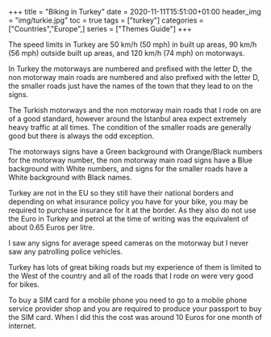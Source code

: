 +++
title = "Biking in Turkey"
date = 2020-11-11T15:51:00+01:00
header_img = "img/turkie.jpg"
toc = true
tags = ["turkey"]
categories = ["Countries","Europe",]
series = ["Themes Guide"]
+++

The speed limits in Turkey are 50 km/h (50 mph) in built up areas, 90 km/h (56 mph) outside built up areas, and 120 km/h (74 mph) on motorways.

In Turkey the motorways are numbered and prefixed with the letter D, the non motorway main roads are numbered and also prefixed with the letter D, the smaller roads just have the names of the town that they lead to on the signs.

The Turkish motorways and the non motorway main roads that I rode on are of a good standard, however around the Istanbul area expect extremely heavy traffic at all times. The condition of the smaller roads are generally good but there is always the odd exception.

The motorways signs have a Green background with Orange/Black numbers for the motorway number, the non motorway main road signs have a Blue background with White numbers, and signs for the smaller roads have a White background with Black names.

Turkey are not in the EU so they still have their national borders and depending on what insurance policy you have for your bike, you may be required to purchase insurance for it at the border. As they also do not use the Euro in Turkey and petrol at the time of writing was the equivalent of about 0.65 Euros per litre.

I saw any signs for average speed cameras on the motorway but I never saw any patrolling police vehicles.

Turkey has lots of great biking roads but my experience of them is limited to the West of the country and all of the roads that I rode on were very good for bikes.

To buy a SIM card for a mobile phone you need to go to a mobile phone service provider shop and you are required to produce your passport to buy the SIM card. When I did this the cost was around 10 Euros for one month of internet.
